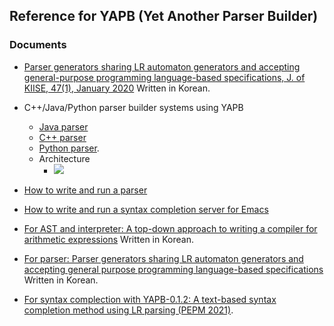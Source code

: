 
## Reference for YAPB (Yet Another Parser Builder)

### Documents
- [Parser generators sharing LR automaton generators and accepting general-purpose programming language-based specifications, J. of KIISE, 47(1), January 2020](http://swlab.jnu.ac.kr/paper/kiise202001.pdf) Written in Korean.

- C++/Java/Python parser builder systems using YAPB
  - [Java parser](https://github.com/kwanghoon/swlab_parser_builder)
  - [C++ parser](https://github.com/tlsdorye/swlab-parser-lib)
  - [Python parser](https://github.com/limjintack/swlab_parser_python).
  - Architecture
    * <img src="https://github.com/kwanghoon/yapb/blob/master/doc/parsertoolarchitecture.png"/>
    
- [How to write and run a parser](https://github.com/kwanghoon/yapb/blob/master/doc/Tutorial-parser.md)
- [How to write and run a syntax completion server for Emacs](https://github.com/kwanghoon/yapb/blob/master/doc/Tutorial-syntax-completion.md)
- [For AST and interpreter: A top-down approach to writing a compiler for arithmetic expressions](https://github.com/kwanghoon/swlab_parser_builder/blob/master/doc/tutorial_swlab_parser_builder.txt) Written in Korean.
- [For parser: Parser generators sharing LR automaton generators and accepting general purpose programming language-based specifications](http://swlab.jnu.ac.kr/paper/kiise202001.pdf) Written in Korean.
- [For syntax complection with YAPB-0.1.2:  A text-based syntax completion method using LR parsing (PEPM 2021)](http://swlab.jnu.ac.kr/paper/pepm2021final.pdf).


